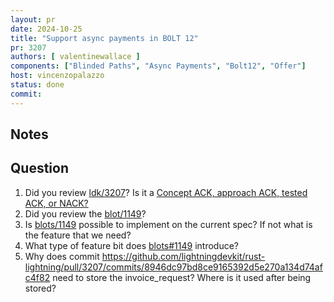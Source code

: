 ```yaml
---
layout: pr
date: 2024-10-25
title: "Support async payments in BOLT 12"
pr: 3207
authors: [ valentinewallace ]
components: ["Blinded Paths", "Async Payments", "Bolt12", "Offer"]
host: vincenzopalazzo
status: done
commit:
---
```


## Notes

## Question

1. Did you review [ldk/3207](https://github.com/lightningdevkit/rust-lightning/pull/3207)? Is it a [Concept ACK, approach ACK, tested ACK, or NACK?](https://github.com/lightningdevkit/rust-lightning/blob/master/CONTRIBUTING.md#peer-review)
2. Did you review the [blot/1149](https://github.com/lightning/bolts/pull/1149)?
3. Is [blots/1149](https://github.com/lightning/bolts/pull/1149) possible to implement on the current spec? If not what is the feature that we need?
4. What type of feature bit does [blots#1149](https://github.com/lightning/bolts/pull/1149) introduce?
5. Why does commit https://github.com/lightningdevkit/rust-lightning/pull/3207/commits/8946dc97bd8ce9165392d5e270a134d74afc4f82 need to store the invoice_request? Where is it used after being stored?

[ldk/3207]: https://github.com/lightningdevkit/rust-lightning/pull/3207
[bolt/1149]: https://github.com/lightning/bolts/pull/1149